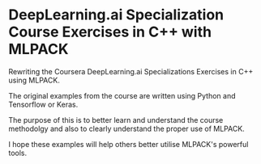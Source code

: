 # DeepLearning.ai Specialization Course Exercises in C++ with MLPACK

Rewriting the Coursera DeepLearning.ai Specializations Exercises in C++ using MLPACK. 

The original examples from the course are written using Python and Tensorflow or Keras.

The purpose of this is to better learn and understand the course methodolgy and also to clearly understand the proper use of MLPACK. 

I hope these examples will help others better utilise MLPACK's powerful tools.

